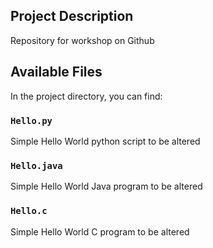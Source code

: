 ## Project Description

Repository for workshop on Github

## Available Files

In the project directory, you can find:

### `Hello.py`

Simple Hello World python script to be altered

### `Hello.java`

Simple Hello World Java program to be altered

### `Hello.c`

Simple Hello World C program to be altered
